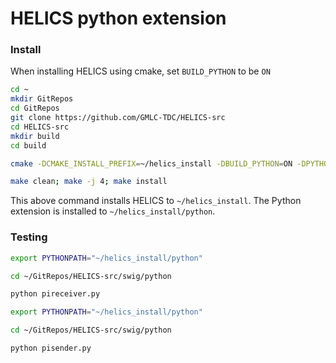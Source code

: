 # HELICS python extension

### Install

When installing HELICS using cmake, set `BUILD_PYTHON` to be `ON`

```bash
cd ~
mkdir GitRepos
cd GitRepos
git clone https://github.com/GMLC-TDC/HELICS-src
cd HELICS-src
mkdir build
cd build

cmake -DCMAKE_INSTALL_PREFIX=~/helics_install -DBUILD_PYTHON=ON -DPYTHON_LIBRARY=$(python3-config --prefix)/lib/libpython3.6m.dylib -DPYTHON_INCLUDE_DIR=$(python3-config --prefix)/include/python3.6m ../

make clean; make -j 4; make install
```

This above command installs HELICS to `~/helics_install`. The Python extension is installed to `~/helics_install/python`.


### Testing

```bash
export PYTHONPATH="~/helics_install/python"

cd ~/GitRepos/HELICS-src/swig/python

python pireceiver.py
```

```bash
export PYTHONPATH="~/helics_install/python"

cd ~/GitRepos/HELICS-src/swig/python

python pisender.py
```


